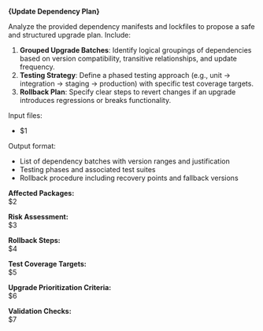<!-- $1=source Markdown text, $2=template name (optional), $3=max placeholders (default 7) -->
**{Update Dependency Plan}**

Analyze the provided dependency manifests and lockfiles to propose a safe and structured upgrade plan. Include:

1. **Grouped Upgrade Batches**: Identify logical groupings of dependencies based on version compatibility, transitive relationships, and update frequency.
2. **Testing Strategy**: Define a phased testing approach (e.g., unit → integration → staging → production) with specific test coverage targets.
3. **Rollback Plan**: Specify clear steps to revert changes if an upgrade introduces regressions or breaks functionality.

Input files:
- $1

Output format:
- List of dependency batches with version ranges and justification
- Testing phases and associated test suites
- Rollback procedure including recovery points and fallback versions

**Affected Packages:**  
$2  

**Risk Assessment:**  
$3  

**Rollback Steps:**  
$4  

**Test Coverage Targets:**  
$5  

**Upgrade Prioritization Criteria:**  
$6  

**Validation Checks:**  
$7
